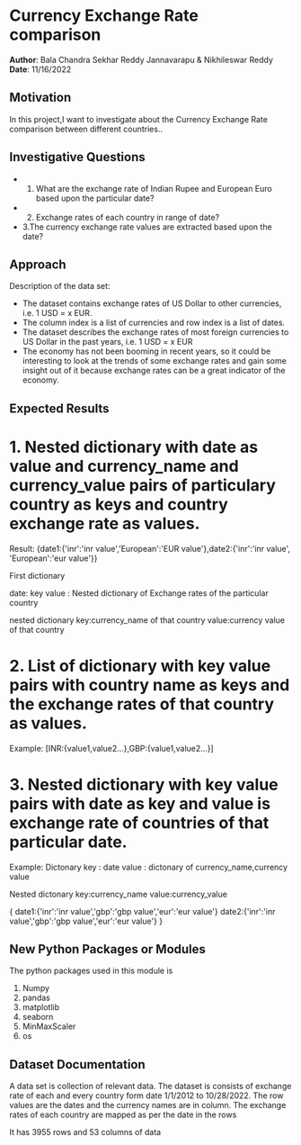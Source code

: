 # Currency Exchange Rate comparison

**Author**: Bala Chandra Sekhar Reddy Jannavarapu & Nikhileswar Reddy
**Date**: 11/16/2022


## Motivation 

In this project,I want to investigate about the Currency Exchange Rate comparison between different countries..


## Investigative Questions 

* 1. What are the exchange rate of Indian Rupee and European Euro based upon the particular date?
* 2. Exchange rates of each country in range of date?
* 3.The currency exchange rate values are extracted based upon the date?



## Approach 

Description of the data set:
* The dataset  contains exchange rates of US Dollar to other currencies, i.e. 1 USD = x EUR. 
* The column index is a list of currencies and row index is a list of dates.
* The dataset describes the exchange rates of most foreign currencies to US Dollar in the past years, i.e. 1 USD = x EUR
* The economy has not been booming in recent years, so it could be interesting to look at the trends of some exchange
 rates and gain some insight out of it because exchange rates can be a great indicator of the economy.

## Expected Results 


# 1. Nested dictionary with date as value and  currency_name and currency_value  pairs of particulary country as keys and country exchange rate as values.

Result:
{date1:{'inr':'inr value','European':'EUR value'},date2:{'inr':'inr value', 'European':'eur value'}}

First dictionary 

date: key
value : Nested dictionary of Exchange rates of the particular country 

nested dictionary
key:currency_name of that country
value:currency value of that country

# 2. List of dictionary with key value pairs with country name as keys and the exchange rates of that country as values.
Example: [INR:{value1,value2...},GBP:{value1,value2...}]

# 3. Nested dictionary with key value pairs with date as key and value is exchange rate of countries  of that particular date.
Example:
Dictonary 
key : date
value : dictonary of currency_name,currency value

Nested dictonary
key:currency_name
value:currency_value

{
date1:{'inr':'inr value','gbp':'gbp value','eur':'eur value'}
date2:{'inr':'inr value','gbp':'gbp value','eur':'eur value'}
}


## New Python Packages or Modules 

The python packages used in this module is 
1. Numpy
2. pandas
3. matplotlib
4. seaborn
5. MinMaxScaler
6. os



## Dataset Documentation

A data set is collection of relevant data.
The dataset is consists of exchange rate of each and every country form date 1/1/2012 to 10/28/2022.
The row values are the dates and the currency names are in column.
The exchange rates of each country are mapped as per the date in the rows


It has 3955 rows and 53 columns of data



